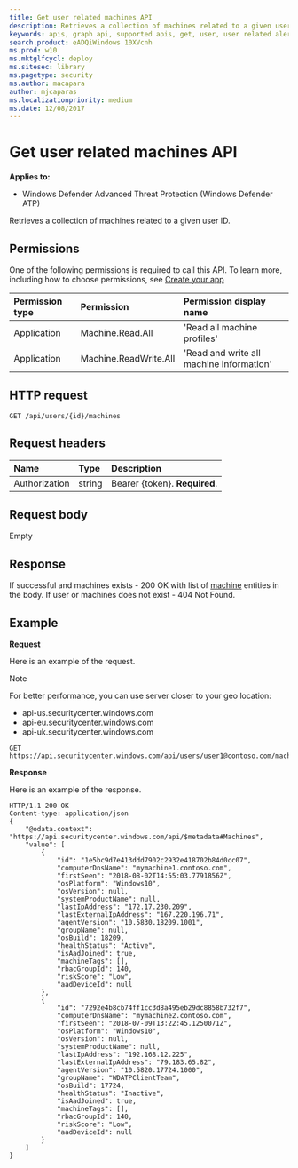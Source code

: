 ```yaml
---
title: Get user related machines API
description: Retrieves a collection of machines related to a given user ID.
keywords: apis, graph api, supported apis, get, user, user related alerts
search.product: eADQiWindows 10XVcnh
ms.prod: w10
ms.mktglfcycl: deploy
ms.sitesec: library
ms.pagetype: security
ms.author: macapara
author: mjcaparas
ms.localizationpriority: medium
ms.date: 12/08/2017
---
```


# Get user related machines API

**Applies to:**

- Windows Defender Advanced Threat Protection (Windows Defender ATP)



Retrieves a collection of machines related to a given user ID.

## Permissions
One of the following permissions is required to call this API. To learn more, including how to choose permissions, see [Create your app](exposed-apis-windows-defender-advanced-threat-protection-new.md#create-an-app)

Permission type |	Permission	|	Permission display name
:---|:---|:---
Application |	Machine.Read.All |	'Read all machine profiles'
Application |	Machine.ReadWrite.All |	'Read and write all machine information'

## HTTP request
```
GET /api/users/{id}/machines
```

## Request headers

Name | Type | Description
:---|:---|:---
Authorization | string | Bearer {token}. **Required**.


## Request body
Empty

## Response
If successful and machines exists - 200 OK with list of [machine](machine-windows-defender-advanced-threat-protection-new.md) entities in the body.
If user or machines does not exist - 404 Not Found.


## Example

**Request**

Here is an example of the request.

>[!NOTE]
>For better performance, you can use server closer to your geo location:
> - api-us.securitycenter.windows.com
> - api-eu.securitycenter.windows.com
> - api-uk.securitycenter.windows.com

```
GET https://api.securitycenter.windows.com/api/users/user1@contoso.com/machines
```

**Response**

Here is an example of the response.


```
HTTP/1.1 200 OK
Content-type: application/json
{    
    "@odata.context": "https://api.securitycenter.windows.com/api/$metadata#Machines",
    "value": [
        {
            "id": "1e5bc9d7e413ddd7902c2932e418702b84d0cc07",
            "computerDnsName": "mymachine1.contoso.com",
            "firstSeen": "2018-08-02T14:55:03.7791856Z",
            "osPlatform": "Windows10",
            "osVersion": null,
            "systemProductName": null,
            "lastIpAddress": "172.17.230.209",
            "lastExternalIpAddress": "167.220.196.71",
            "agentVersion": "10.5830.18209.1001",
            "groupName": null,
            "osBuild": 18209,
            "healthStatus": "Active",
            "isAadJoined": true,
            "machineTags": [],
            "rbacGroupId": 140,
            "riskScore": "Low",
            "aadDeviceId": null
        },
        {
            "id": "7292e4b8cb74ff1cc3d8a495eb29dc8858b732f7",
            "computerDnsName": "mymachine2.contoso.com",
            "firstSeen": "2018-07-09T13:22:45.1250071Z",
            "osPlatform": "Windows10",
            "osVersion": null,
            "systemProductName": null,
            "lastIpAddress": "192.168.12.225",
            "lastExternalIpAddress": "79.183.65.82",
            "agentVersion": "10.5820.17724.1000",
            "groupName": "WDATPClientTeam",
            "osBuild": 17724,
            "healthStatus": "Inactive",
            "isAadJoined": true,
            "machineTags": [],
            "rbacGroupId": 140,
            "riskScore": "Low",
            "aadDeviceId": null
        }
    ]
}
```
